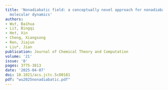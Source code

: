 ```yaml
---
title: 'Nonadiabatic field: a conceptually novel approach for nonadiabatic quantum
  molecular dynamics'
authors:
- Wu†, Baihua
- Li†, Bingqi
- He†, Xin
- Cheng, Xiangsong
- Ren, Jiajun
- Liu*, Jian
publication: Journal of Chemical Theory and Computation
volume: '21'
issue: '8'
pages: 3775-3813
date: '2025-04-07'
doi: 10.1021/acs.jctc.5c00181
pdf: "wu2025nonadiabatic.pdf"
---
```

